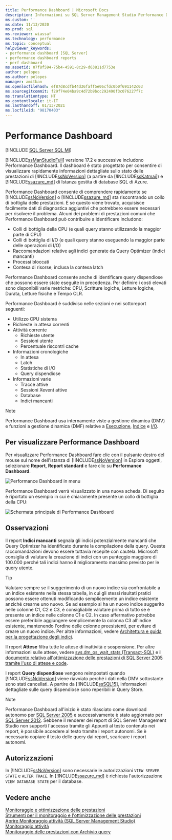 ```yaml
---
title: Performance Dashboard | Microsoft Docs
description: Informazioni su SQL Server Management Studio Performance Dashboard, che fornisce rapidamente informazioni dettagliate su SQL Server e Istanza gestita di SQL di Azure.
ms.custom: ''
ms.date: 11/13/2020
ms.prod: sql
ms.reviewer: wiassaf
ms.technology: performance
ms.topic: conceptual
helpviewer_keywords:
- performance dashboard [SQL Server]
- performance dashboard reports
- perf dashboard
ms.assetid: 07f8f594-75b4-4591-8c29-d63811d7753e
author: pelopes
ms.author: pelopes
manager: amitban
ms.openlocfilehash: ef87d8cdfb44d36faff5e06cfdc0b0f691142c03
ms.sourcegitcommit: f29f74e04ba9c4d72b9bcc292490f3c076227f7c
ms.translationtype: HT
ms.contentlocale: it-IT
ms.lasthandoff: 01/13/2021
ms.locfileid: "98170403"
---
```

# <a name="performance-dashboard"></a>Performance Dashboard
[!INCLUDE [SQL Server SQL MI](../../includes/applies-to-version/sql-asdbmi.md)]

[!INCLUDE[ssManStudioFull](../../includes/ssmanstudiofull-md.md)] versione 17.2 e successive includono Performance Dashboard. Il dashboard è stato progettato per consentire di visualizzare rapidamente informazioni dettagliate sullo stato delle prestazioni di [!INCLUDE[ssNoVersion](../../includes/ssnoversion-md.md)] (a partire da [!INCLUDE[ssKatmai](../../includes/ssKatmai-md.md)]) e [!INCLUDE[ssazure_md](../../includes/ssazure_md.md)] di Istanza gestita di database SQL di Azure. 

Performance Dashboard consente di comprendere rapidamente se [!INCLUDE[ssNoVersion](../../includes/ssnoversion-md.md)] o [!INCLUDE[ssazure_md](../../includes/ssazure_md.md)] sta riscontrando un collo di bottiglia delle prestazioni. E se questo viene trovato, acquisisce facilmente dati di diagnostica aggiuntivi che potrebbero essere necessari per risolvere il problema. Alcuni dei problemi di prestazioni comuni che Performance Dashboard può contribuire a identificare includono:
-  Colli di bottiglia della CPU (e quali query stanno utilizzando la maggior parte di CPU)
-  Colli di bottiglia di I/O (e quali query stanno eseguendo la maggior parte delle operazioni di I/O)
-  Raccomandazioni relative agli indici generate da Query Optimizer (indici mancanti)
-  Processi bloccati
-  Contesa di risorse, inclusa la contesa latch

Performance Dashboard consente anche di identificare query dispendiose che possono essere state eseguite in precedenza. Per definire i costi elevati sono disponibili varie metriche: CPU, Scritture logiche, Letture logiche, Durata, Letture fisiche e Tempo CLR.

Performance Dashboard è suddiviso nelle sezioni e nei sottoreport seguenti:
-  Utilizzo CPU sistema
-  Richieste in attesa correnti
-  Attività corrente
   -  Richieste utente
   -  Sessioni utente
   -  Percentuale riscontri cache
-  Informazioni cronologiche
   -  In attesa
   -  Latch
   -  Statistiche di I/O
   -  Query dispendiose
- Informazioni varie
  -  Tracce attive
  -  Sessioni Xevent attive
  -  Database
  -  Indici mancanti

> [!NOTE] 
> Performance Dashboard usa internamente viste a gestione dinamica (DMV) e funzioni a gestione dinamica (DMF) relative a [Esecuzione](../../relational-databases/system-dynamic-management-views/execution-related-dynamic-management-views-and-functions-transact-sql.md), [Indice](../../relational-databases/system-dynamic-management-views/index-related-dynamic-management-views-and-functions-transact-sql.md) e [I/O](../../relational-databases/system-dynamic-management-views/i-o-related-dynamic-management-views-and-functions-transact-sql.md).

## <a name="to-view-the-performance-dashboard"></a>Per visualizzare Performance Dashboard 
  
Per visualizzare Performance Dashboard fare clic con il pulsante destro del mouse sul nome dell'istanza di [!INCLUDE[ssNoVersion](../../includes/ssnoversion-md.md)] in Esplora oggetti, selezionare **Report**, **Report standard** e fare clic su **Performance Dashboard**.  
  
![Performance Dashboard in menu](../../relational-databases/performance/media/perf_dashboard_ssms.png "Performance Dashboard in menu")  
  
Performance Dashboard verrà visualizzato in una nuova scheda. Di seguito è riportato un esempio in cui è chiaramente presente un collo di bottiglia della CPU:  
  
![Schermata principale di Performance Dashboard](../../relational-databases/performance/media/perf_dashboard.png "Schermata principale di Performance Dashboard")  
  
## <a name="remarks"></a>Osservazioni
Il report **Indici mancanti** segnala gli indici potenzialmente mancanti che Query Optimizer ha identificato durante la compilazione della query. Queste raccomandazioni devono essere tuttavia recepite con cautela. Microsoft consiglia di valutare la creazione di indici con un punteggio maggiore di 100.000 perché tali indici hanno il miglioramento massimo previsto per le query utente. 

> [!TIP]
> Valutare sempre se il suggerimento di un nuovo indice sia confrontabile a un indice esistente nella stessa tabella, in cui gli stessi risultati pratici possono essere ottenuti modificando semplicemente un indice esistente anziché crearne uno nuovo. Se ad esempio si ha un nuovo indice suggerito nelle colonne C1, C2 e C3, è consigliabile valutare prima di tutto se è presente un indice nelle colonne C1 e C2. In caso affermativo potrebbe essere preferibile aggiungere semplicemente la colonna C3 all'indice esistente, mantenendo l'ordine delle colonne preesistenti, per evitare di creare un nuovo indice.
> Per altre informazioni, vedere [Architettura e guida per la progettazione degli indici](../../relational-databases/sql-server-index-design-guide.md).

Il report **Attese** filtra tutte le attese di inattività e sospensione. Per altre informazioni sulle attese, vedere [sys.dm_os_wait_stats &#40;Transact-SQL&#41;](../../relational-databases/system-dynamic-management-views/sys-dm-os-wait-stats-transact-sql.md) e il [documento relativo all'ottimizzazione delle prestazioni di SQL Server 2005 tramite l'uso di attese e code](https://download.microsoft.com/download/4/7/a/47a548b9-249e-484c-abd7-29f31282b04d/performance_tuning_waits_queues.doc).

I report **Query dispendiose** vengono reimpostati quando [!INCLUDE[ssNoVersion](../../includes/ssnoversion-md.md)] viene riavviato perché i dati nella DMV sottostante sono stati cancellati. A partire da [!INCLUDE[ssSQL15](../../includes/sssql16-md.md)], informazioni dettagliate sulle query dispendiose sono reperibili in Query Store. 


> [!NOTE]
> Performance Dashboard all'inizio è stato rilasciato come download autonomo per [SQL Server 2005](https://techcommunity.microsoft.com/t5/SQL-Server-Support/SQL-Server-2005-Performance-Dashboard-Reports/ba-p/315415) e successivamente è stato aggiornato per [SQL Server 2012](https://www.microsoft.com/download/details.aspx?id=29063). Sebbene il renderer dei report di SQL Server Management Studio non supporti l'accesso tramite gli Appunti al testo contenuto nei report, è possibile accedere al testo tramite i report autonomi.  Se è necessario copiare il testo delle query dai report, scaricare i report autonomi.

## <a name="permissions"></a>Autorizzazioni  
In [!INCLUDE[ssNoVersion](../../includes/ssnoversion-md.md)] sono necessarie le autorizzazioni `VIEW SERVER STATE` e `ALTER TRACE`. In [!INCLUDE[ssazure_md](../../includes/ssazure_md.md)] è richiesta l'autorizzazione `VIEW DATABASE STATE` per il database.

## <a name="see-also"></a>Vedere anche  
 [Monitoraggio e ottimizzazione delle prestazioni](../../relational-databases/performance/monitor-and-tune-for-performance.md)     
 [Strumenti per il monitoraggio e l'ottimizzazione delle prestazioni](../../relational-databases/performance/performance-monitoring-and-tuning-tools.md)     
 [Aprire Monitoraggio attività &#40;SQL Server Management Studio&#41;](../../relational-databases/performance-monitor/open-activity-monitor-sql-server-management-studio.md)     
 [Monitoraggio attività](../../relational-databases/performance-monitor/activity-monitor.md)     
 [Monitoraggio delle prestazioni con Archivio query](../../relational-databases/performance/monitoring-performance-by-using-the-query-store.md)     
